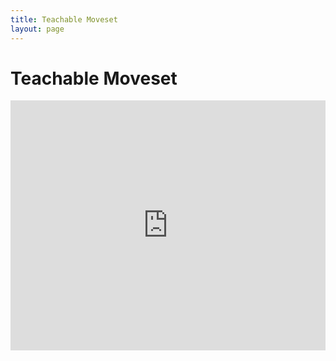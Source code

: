 ```yaml
---
title: Teachable Moveset
layout: page
---
```

# Teachable Moveset

<script async src="https://pagead2.googlesyndication.com/pagead/js/adsbygoogle.js?client=ca-pub-4829462676030982"
     crossorigin="anonymous"></script>
<!-- moves-tm -->
<ins class="adsbygoogle"
     style="display:block"
     data-ad-client="ca-pub-4829462676030982"
     data-ad-slot="9875692268"
     data-ad-format="auto"
     data-full-width-responsive="true"></ins>
<script>
     (adsbygoogle = window.adsbygoogle || []).push({});
</script>

<iframe src="https://romhackstudios.github.io/pages/html/data/moves-tm-gen.html" width="100%" height="400px" frameBorder="0" style="border: 0;"></iframe>

<script async src="https://pagead2.googlesyndication.com/pagead/js/adsbygoogle.js?client=ca-pub-4829462676030982"
     crossorigin="anonymous"></script>
<!-- moves-tm -->
<ins class="adsbygoogle"
     style="display:block"
     data-ad-client="ca-pub-4829462676030982"
     data-ad-slot="9875692268"
     data-ad-format="auto"
     data-full-width-responsive="true"></ins>
<script>
     (adsbygoogle = window.adsbygoogle || []).push({});
</script>

